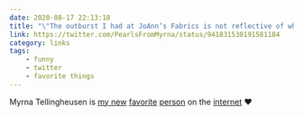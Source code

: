 ```yaml
---
date: 2020-08-17 22:13:18
title: "\"The outburst I had at JoAnn’s Fabrics is not reflective of who I am.\""
link: https://twitter.com/PearlsFromMyrna/status/941831530191581184
category: links
tags:
    - funny
    - twitter
    - favorite things
---
```


Myrna Tellingheusen is [my new](https://twitter.com/PearlsFromMyrna/status/1287242473731842049) [favorite](https://twitter.com/PearlsFromMyrna/status/1194426119191171074) [person](https://twitter.com/PearlsFromMyrna/status/1287404618335563776) on the [internet](https://twitter.com/PearlsFromMyrna/status/1291152598733594624) ♥️
